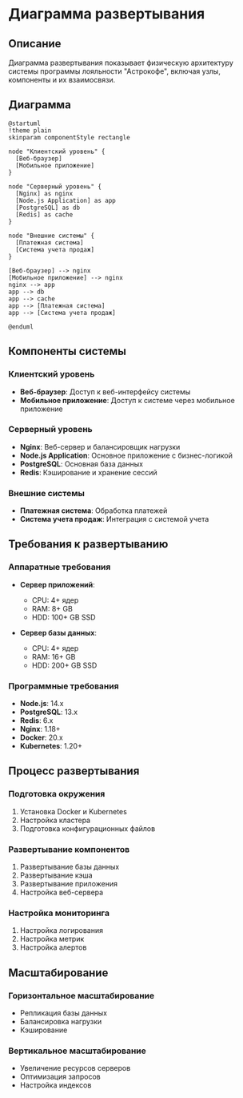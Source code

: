 # Диаграмма развертывания

## Описание
Диаграмма развертывания показывает физическую архитектуру системы программы лояльности "Астрокофе", включая узлы, компоненты и их взаимосвязи.

## Диаграмма
```plantuml
@startuml
!theme plain
skinparam componentStyle rectangle

node "Клиентский уровень" {
  [Веб-браузер]
  [Мобильное приложение]
}

node "Серверный уровень" {
  [Nginx] as nginx
  [Node.js Application] as app
  [PostgreSQL] as db
  [Redis] as cache
}

node "Внешние системы" {
  [Платежная система]
  [Система учета продаж]
}

[Веб-браузер] --> nginx
[Мобильное приложение] --> nginx
nginx --> app
app --> db
app --> cache
app --> [Платежная система]
app --> [Система учета продаж]

@enduml
```

## Компоненты системы

### Клиентский уровень
- **Веб-браузер**: Доступ к веб-интерфейсу системы
- **Мобильное приложение**: Доступ к системе через мобильное приложение

### Серверный уровень
- **Nginx**: Веб-сервер и балансировщик нагрузки
- **Node.js Application**: Основное приложение с бизнес-логикой
- **PostgreSQL**: Основная база данных
- **Redis**: Кэширование и хранение сессий

### Внешние системы
- **Платежная система**: Обработка платежей
- **Система учета продаж**: Интеграция с системой учета

## Требования к развертыванию

### Аппаратные требования
- **Сервер приложений**:
  - CPU: 4+ ядер
  - RAM: 8+ GB
  - HDD: 100+ GB SSD

- **Сервер базы данных**:
  - CPU: 4+ ядер
  - RAM: 16+ GB
  - HDD: 200+ GB SSD

### Программные требования
- **Node.js**: 14.x
- **PostgreSQL**: 13.x
- **Redis**: 6.x
- **Nginx**: 1.18+
- **Docker**: 20.x
- **Kubernetes**: 1.20+

## Процесс развертывания

### Подготовка окружения
1. Установка Docker и Kubernetes
2. Настройка кластера
3. Подготовка конфигурационных файлов

### Развертывание компонентов
1. Развертывание базы данных
2. Развертывание кэша
3. Развертывание приложения
4. Настройка веб-сервера

### Настройка мониторинга
1. Настройка логирования
2. Настройка метрик
3. Настройка алертов

## Масштабирование

### Горизонтальное масштабирование
- Репликация базы данных
- Балансировка нагрузки
- Кэширование

### Вертикальное масштабирование
- Увеличение ресурсов серверов
- Оптимизация запросов
- Настройка индексов 
